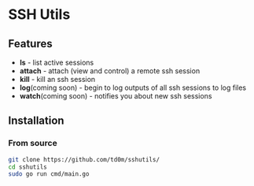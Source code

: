 # SSH Utils

## Features
 - **ls** - list active sessions
 - **attach** - attach (view and control) a remote ssh session
 - **kill** - kill an ssh session
 - **log**(coming soon) - begin to log outputs of all ssh sessions to log files
 - **watch**(coming soon) - notifies you about new ssh sessions

## Installation

### From source

```bash
git clone https://github.com/td0m/sshutils/
cd sshutils
sudo go run cmd/main.go
```
<!--
### AUR

```bash
yay -S sshutils
sudo sshutils
```
 
-->
